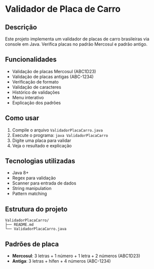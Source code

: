 # Validador de Placa de Carro

## Descrição
Este projeto implementa um validador de placas de carro brasileiras via console em Java. Verifica placas no padrão Mercosul e padrão antigo.

## Funcionalidades
- Validação de placas Mercosul (ABC1D23)
- Validação de placas antigas (ABC-1234)
- Verificação de formato
- Validação de caracteres
- Histórico de validações
- Menu interativo
- Explicação dos padrões

## Como usar
1. Compile o arquivo `ValidadorPlacaCarro.java`
2. Execute o programa: `java ValidadorPlacaCarro`
3. Digite uma placa para validar
4. Veja o resultado e explicação

## Tecnologias utilizadas
- Java 8+
- Regex para validação
- Scanner para entrada de dados
- String manipulation
- Pattern matching

## Estrutura do projeto
```
ValidadorPlacaCarro/
├── README.md
└── ValidadorPlacaCarro.java
```

## Padrões de placa
- **Mercosul**: 3 letras + 1 número + 1 letra + 2 números (ABC1D23)
- **Antiga**: 3 letras + hífen + 4 números (ABC-1234) 